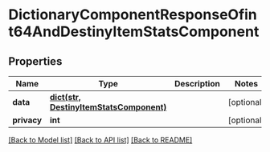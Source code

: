# DictionaryComponentResponseOfint64AndDestinyItemStatsComponent

## Properties
Name | Type | Description | Notes
------------ | ------------- | ------------- | -------------
**data** | [**dict(str, DestinyItemStatsComponent)**](DestinyItemStatsComponent.md) |  | [optional] 
**privacy** | **int** |  | [optional] 

[[Back to Model list]](../README.md#documentation-for-models) [[Back to API list]](../README.md#documentation-for-api-endpoints) [[Back to README]](../README.md)


